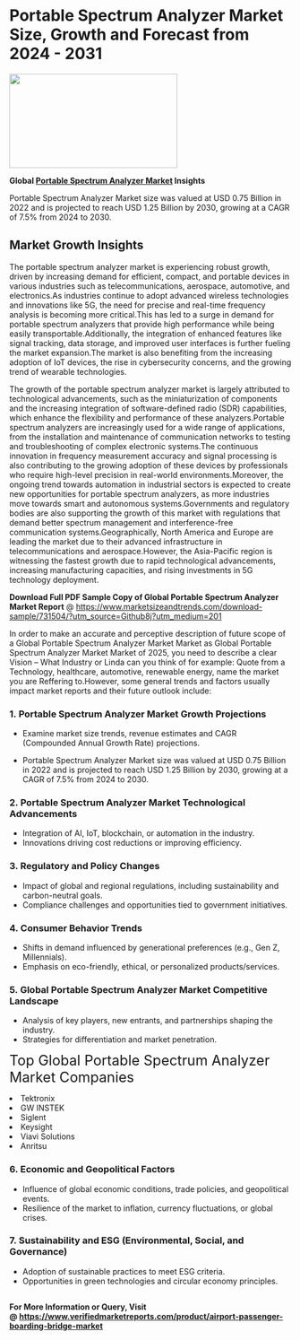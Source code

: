 <H1>Portable Spectrum Analyzer Market Size, Growth and Forecast from 2024 - 2031</H1><img class="aligncenter size-medium wp-image-584254" src="https://thirdeyenews.in/wp-content/uploads/2024/09/Global-Market-Research-300x168.jpeg" alt="" width="300" height="168" /><p><strong>Global&nbsp;<a href="https://www.marketsizeandtrends.com/download-sample/731504/?utm_source=Github8j?utm_medium=201">Portable Spectrum Analyzer Market</a> Insights</strong></p><p>Portable Spectrum Analyzer Market size was valued at USD 0.75 Billion in 2022 and is projected to reach USD 1.25 Billion by 2030, growing at a CAGR of 7.5% from 2024 to 2030.</p><p><h2>Market Growth Insights</h2> <p>The portable spectrum analyzer market is experiencing robust growth, driven by increasing demand for efficient, compact, and portable devices in various industries such as telecommunications, aerospace, automotive, and electronics.As industries continue to adopt advanced wireless technologies and innovations like 5G, the need for precise and real-time frequency analysis is becoming more critical.This has led to a surge in demand for portable spectrum analyzers that provide high performance while being easily transportable.Additionally, the integration of enhanced features like signal tracking, data storage, and improved user interfaces is further fueling the market expansion.The market is also benefiting from the increasing adoption of IoT devices, the rise in cybersecurity concerns, and the growing trend of wearable technologies.</p> <p>The growth of the portable spectrum analyzer market is largely attributed to technological advancements, such as the miniaturization of components and the increasing integration of software-defined radio (SDR) capabilities, which enhance the flexibility and performance of these analyzers.Portable spectrum analyzers are increasingly used for a wide range of applications, from the installation and maintenance of communication networks to testing and troubleshooting of complex electronic systems.The continuous innovation in frequency measurement accuracy and signal processing is also contributing to the growing adoption of these devices by professionals who require high-level precision in real-world environments.Moreover, the ongoing trend towards automation in industrial sectors is expected to create new opportunities for portable spectrum analyzers, as more industries move towards smart and autonomous systems.Governments and regulatory bodies are also supporting the growth of this market with regulations that demand better spectrum management and interference-free communication systems.Geographically, North America and Europe are leading the market due to their advanced infrastructure in telecommunications and aerospace.However, the Asia-Pacific region is witnessing the fastest growth due to rapid technological advancements, increasing manufacturing capacities, and rising investments in 5G technology deployment.</p> <p><span class=""><strong>Download Full PDF Sample Copy of Global Portable Spectrum Analyzer Market Report</strong> @ <a href="https://www.marketsizeandtrends.com/download-sample/731504/?utm_source=Github8j?utm_medium=201" target="_blank">https://www.marketsizeandtrends.com/download-sample/731504/?utm_source=Github8j?utm_medium=201</a></span></p><p>In order to make an accurate and perceptive description of future scope of a Global&nbsp;Portable Spectrum Analyzer Market Market as Global&nbsp;Portable Spectrum Analyzer Market Market of 2025, you need to describe a clear Vision &ndash; What Industry or Linda can you think of for example: Quote from a Technology, healthcare, automotive, renewable energy, name the market you are Reffering to.However, some general trends and factors usually impact market reports and their future outlook include:</p><h3>1.&nbsp;<strong>Portable Spectrum Analyzer Market Growth Projections</strong></h3><ul><li>Examine market size trends, revenue estimates and CAGR (Compounded Annual Growth Rate) projections.</li><li><p>Portable Spectrum Analyzer Market size was valued at USD 0.75 Billion in 2022 and is projected to reach USD 1.25 Billion by 2030, growing at a CAGR of 7.5% from 2024 to 2030.</p></li></ul><h3>2.&nbsp;<strong>Portable Spectrum Analyzer Market Technological Advancements</strong></h3><ul><li>Integration of AI, IoT, blockchain, or automation in the industry.</li><li>Innovations driving cost reductions or improving efficiency.</li></ul><h3>3.&nbsp;<strong>Regulatory and Policy Changes</strong></h3><ul><li>Impact of global and regional regulations, including sustainability and carbon-neutral goals.</li><li>Compliance challenges and opportunities tied to government initiatives.</li></ul><h3>4.&nbsp;<strong>Consumer Behavior Trends</strong></h3><ul><li>Shifts in demand influenced by generational preferences (e.g., Gen Z, Millennials).</li><li>Emphasis on eco-friendly, ethical, or personalized products/services.</li></ul><h3>5.&nbsp;<strong>Global Portable Spectrum Analyzer Market Competitive Landscape</strong></h3><ul><li>Analysis of key players, new entrants, and partnerships shaping the industry.</li><li>Strategies for differentiation and market penetration.</li></ul><p data-pm-slice="1 1 []"><span style="color: inherit; font-family: inherit; font-size: 25px;">Top Global Portable Spectrum Analyzer Market Companies</span></p><div class="" data-test-id=""><p><li>Tektronix</li><li> GW INSTEK</li><li> Siglent</li><li> Keysight</li><li> Viavi Solutions</li><li> Anritsu</li></p></div><h3>6.&nbsp;<strong>Economic and Geopolitical Factors</strong></h3><ul><li>Influence of global economic conditions, trade policies, and geopolitical events.</li><li>Resilience of the market to inflation, currency fluctuations, or global crises.</li></ul><h3>7.&nbsp;<strong>Sustainability and ESG (Environmental, Social, and Governance)</strong></h3><ul><li>Adoption of sustainable practices to meet ESG criteria.</li><li>Opportunities in green technologies and circular economy principles.</li></ul><h2><strong style="font-size: 14px;">For More Information or Query, Visit @&nbsp;</strong><a style="background-color: #ffffff; font-size: 14px;" href="https://www.marketsizeandtrends.com/report/portable-spectrum-analyzer-market/" target="_blank">https://www.verifiedmarketreports.com/product/airport-passenger-boarding-bridge-market</a></h2>